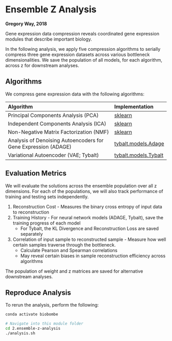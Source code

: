 # Ensemble Z Analysis

**Gregory Way, 2018**

Gene expression data compression reveals coordinated gene expression modules that describe important biology.

In the following analysis, we apply five compression algorithms to serially compress three gene expression datasets across various bottleneck dimensionalities.
We save the population of all models, for each algorithm, across z for downstream analyses.

## Algorithms

We compress gene expression data with the following algorithms:

| Algorithm | Implementation |
| :-------- | :------------- |
| Principal Components Analysis (PCA) | [sklearn](http://scikit-learn.org/stable/modules/generated/sklearn.decomposition.PCA.html) |
| Independent Components Analysis (ICA) | [sklearn](http://scikit-learn.org/stable/modules/generated/sklearn.decomposition.FastICA.html) |
| Non-Negative Matrix Factorization (NMF) | [sklearn](http://scikit-learn.org/stable/modules/generated/sklearn.decomposition.NMF.html) |
| Analysis of Denoising Autoencoders for Gene Expression (ADAGE) | [tybalt.models.Adage](https://github.com/greenelab/tybalt/blob/master/tybalt/models.py#L284)
| Variational Autoencoder (VAE; Tybalt) | [tybalt.models.Tybalt](https://github.com/greenelab/tybalt/blob/master/tybalt/models.py#L25)

## Evaluation Metrics

We will evaluate the solutions across the ensemble population over all z dimensions.
For each of the populations, we will also track performance of training and testing sets independently.

1. Reconstruction Cost - Measures the binary cross entropy of input data to reconstruction
2. Training History - For neural network models (ADAGE, Tybalt), save the training progress of each model
   * For Tybalt, the KL Divergence and Reconstruction Loss are saved separately
3. Correlation of input sample to reconstructed sample - Measure how well certain samples traverse through the bottleneck.
   * Calculate Pearson and Spearman correlations
   * May reveal certain biases in sample reconstruction efficiency across algorithms

The population of weight and z matrices are saved for alternative downstream analyses.

## Reproduce Analysis

To rerun the analysis, perform the following:

```bash
conda activate biobombe

# Navigate into this module folder
cd 2.ensemble-z-analysis
./analysis.sh
```
